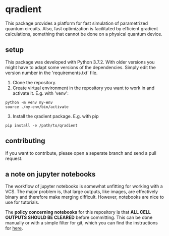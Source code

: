 # qradient
This package provides a platform for fast simulation of parametrized quantum circuits.
Also, fast optimization is facilitated by efficient gradient calculations, something that cannot be done on a physical quantum device.

## setup
This package was developed with Python 3.7.2. With older versions you might have to adapt some versions of the dependencies.
Simply edit the version number in the 'requirements.txt' file.

1) Clone the repository.
2) Create virtual environment in the repository you want to work in and activate it. E.g. with 'venv': 
```
python -m venv my-env
source ./my-env/bin/activate
```
3) Install the qradient package. E.g. with pip
```
pip install -e /path/to/qradient
```

## contributing
If you want to contribute, please open a seperate branch and send a pull request.

## a note on jupyter notebooks
The workflow of jupyter notebooks is somewhat unfitting for working with a VCS.
The major problem is, that large outputs, like images, are effectively binary and therefore make merging difficult.
However, notebooks are nice to use for tutorials.

The **policy concerning notebooks** for this repository is that **ALL CELL OUTPUTS SHOULD BE CLEARED** before committing.
This can be done manually or with a simple filter for git, which you can find the instructions for [here](https://intoli.com/blog/jupyter-notebooks-git/).
